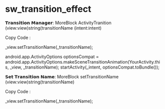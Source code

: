 # sw_transition_effect

𝗧𝗿𝗮𝗻𝘀𝗶𝘁𝗶𝗼𝗻 𝗠𝗮𝗻𝗮𝗴𝗲𝗿:
MoreBlock
ActivityTranition (view:view)string(transitionName (intent:intent)

Copy Code :

_view.setTransitionName(_transitionName);

android.app.ActivityOptions optionsCompat = android.app.ActivityOptions.makeSceneTransitionAnimation(YourActivity.this, _view, _transitionName);
        startActivity(_intent, optionsCompat.toBundle());

𝗦𝗲𝘁 𝗧𝗿𝗮𝗻𝘀𝗶𝘁𝗶𝗼𝗻 𝗡𝗮𝗺𝗲:
MoreBlock
setTransitionName (view:view)string(transitionName)

Copy Code :

_view.setTransitionName(_transitionName);
